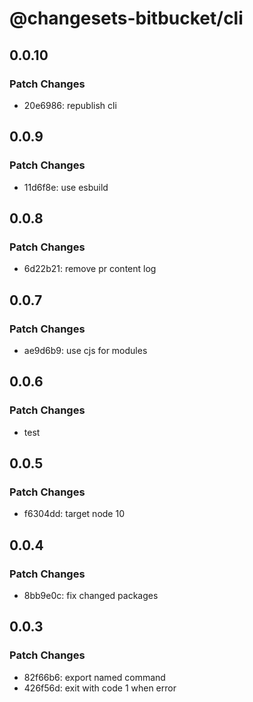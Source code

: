# @changesets-bitbucket/cli

## 0.0.10

### Patch Changes

- 20e6986: republish cli

## 0.0.9

### Patch Changes

- 11d6f8e: use esbuild

## 0.0.8

### Patch Changes

- 6d22b21: remove pr content log

## 0.0.7

### Patch Changes

- ae9d6b9: use cjs for modules

## 0.0.6

### Patch Changes

- test

## 0.0.5

### Patch Changes

- f6304dd: target node 10

## 0.0.4

### Patch Changes

- 8bb9e0c: fix changed packages

## 0.0.3

### Patch Changes

- 82f66b6: export named command
- 426f56d: exit with code 1 when error
